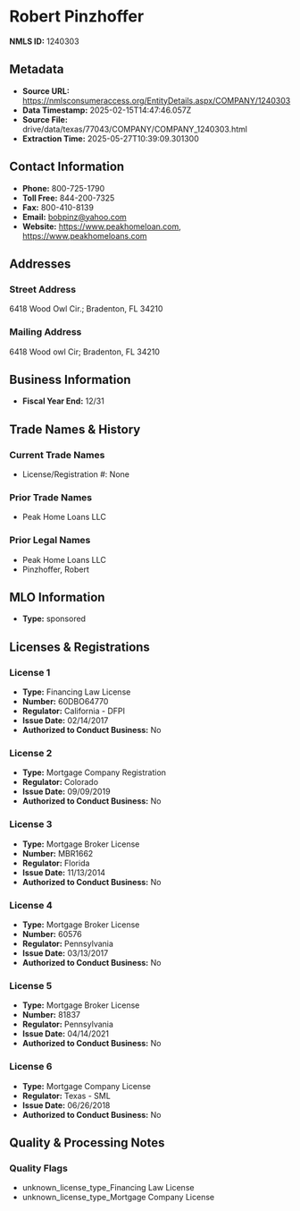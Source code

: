 # Robert Pinzhoffer

**NMLS ID:** 1240303

## Metadata
- **Source URL:** https://nmlsconsumeraccess.org/EntityDetails.aspx/COMPANY/1240303
- **Data Timestamp:** 2025-02-15T14:47:46.057Z
- **Source File:** drive/data/texas/77043/COMPANY/COMPANY_1240303.html
- **Extraction Time:** 2025-05-27T10:39:09.301300

## Contact Information
- **Phone:** 800-725-1790
- **Toll Free:** 844-200-7325
- **Fax:** 800-410-8139
- **Email:** bobpinz@yahoo.com
- **Website:** https://www.peakhomeloan.com, https://www.peakhomeloans.com

## Addresses
### Street Address
6418 Wood Owl Cir.; Bradenton, FL 34210

### Mailing Address
6418 Wood owl Cir; Bradenton, FL 34210

## Business Information
- **Fiscal Year End:** 12/31

## Trade Names & History
### Current Trade Names
- License/Registration #: None

### Prior Trade Names
- Peak Home Loans LLC

### Prior Legal Names
- Peak Home Loans LLC
- Pinzhoffer, Robert

## MLO Information
- **Type:** sponsored

## Licenses & Registrations

### License 1
- **Type:** Financing Law License
- **Number:** 60DBO64770
- **Regulator:** California - DFPI
- **Issue Date:** 02/14/2017
- **Authorized to Conduct Business:** No

### License 2
- **Type:** Mortgage Company Registration
- **Regulator:** Colorado
- **Issue Date:** 09/09/2019
- **Authorized to Conduct Business:** No

### License 3
- **Type:** Mortgage Broker License
- **Number:** MBR1662
- **Regulator:** Florida
- **Issue Date:** 11/13/2014
- **Authorized to Conduct Business:** No

### License 4
- **Type:** Mortgage Broker License
- **Number:** 60576
- **Regulator:** Pennsylvania
- **Issue Date:** 03/13/2017
- **Authorized to Conduct Business:** No

### License 5
- **Type:** Mortgage Broker License
- **Number:** 81837
- **Regulator:** Pennsylvania
- **Issue Date:** 04/14/2021
- **Authorized to Conduct Business:** No

### License 6
- **Type:** Mortgage Company License
- **Regulator:** Texas - SML
- **Issue Date:** 06/26/2018
- **Authorized to Conduct Business:** No

## Quality & Processing Notes
### Quality Flags
- unknown_license_type_Financing Law License
- unknown_license_type_Mortgage Company License
